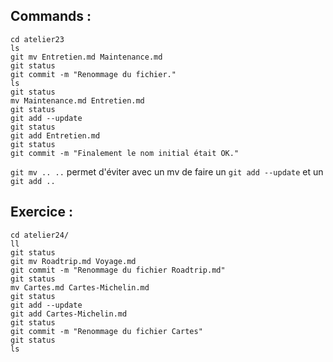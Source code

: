 ## Commands :

```
cd atelier23
ls
git mv Entretien.md Maintenance.md
git status
git commit -m "Renommage du fichier."
ls
git status
mv Maintenance.md Entretien.md
git status
git add --update
git status
git add Entretien.md
git status
git commit -m "Finalement le nom initial était OK."
```

`git mv .. ..` permet d'éviter avec un mv de faire un `git add --update` et un `git add ..`

## Exercice : 

```
cd atelier24/
ll
git status
git mv Roadtrip.md Voyage.md
git commit -m "Renommage du fichier Roadtrip.md"
git status
mv Cartes.md Cartes-Michelin.md
git status
git add --update
git add Cartes-Michelin.md
git status
git commit -m "Renommage du fichier Cartes"
git status
ls
```
